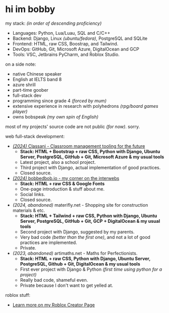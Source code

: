 # hi im bobby

my stack: *(in order of descending proficiency)*
- Languages: Python, Lua/Luau, SQL and C/C++
- Backend: Django, Linux *(ubuntu/fedora)*, PostgreSQL and SQLite
- Frontend: HTML, raw CSS, Boostrap, and Tailwind.
- DevOps: GitHub, Git, Microsoft Azure, DigitalOcean and GCP
- Tools: VSC, Jetbrains PyCharm, and Roblox Studio.

on a side note:
- native Chinese speaker
- English at IELTS band 8
- azure shrill 
- part-time goober
- full-stack dev
- programming since grade 4 *(forced by mum)*
- extensive experience in research with polyhedrons *(rpg/board games player)*
- owns bobspeak *(my own spin of English)*

most of my projects' source code are not public *(for now)*. sorry.

web full-stack development:
- [*(2024)* Classani - Classroom management tooling for the future](https://classani.org)
  - **Stack: HTML + Bootstrap + raw CSS, Python with Django, Ubuntu Server, PostgreSQL, GitHub + Git, Microsoft Azure & my usual tools**
  - Latest project, also a school project.
  - Third project with Django, actual implementation of good practices.
  - Closed source.
- [*(2024)* bobbedbob.io - my corner on the interwebs](https://bobbedbob.io/)
  - **Stack: HTML + raw CSS & Google Fonts**
  - One-page introduction & stuff about me. 
  - Social links.
  - Closed source.
- *(2024, abandoned)* materifly.net - Shopping site for construction materials & etc.
  - **Stack: HTML + Tailwind + raw CSS, Python with Django, Ubuntu Server, PostgreSQL, GitHub + Git, GCP + DigitalOcean & my usual tools**
  - Second project with Django, suggested by my parents.
  - Very bad code *(better than the first one)*, and not a lot of good practices are implemented.
  - Private.
- *(2023, abandoned)* artimaths.net - Maths for Perfectionists.
  - **Stack: HTML + raw CSS, Python with Django, Ubuntu Server, PostgreSQL, Github + Git, DigitalOcean & my usual tools**
  - First ever project with Django & Python *(first time using python for a project)*
  - Really bad code, shameful even.
  - Private because I don't want to get yelled at.


roblox stuff:
- [Learn more on my Roblox Creator Page](https://create.roblox.com/talent/creators/574283844)
